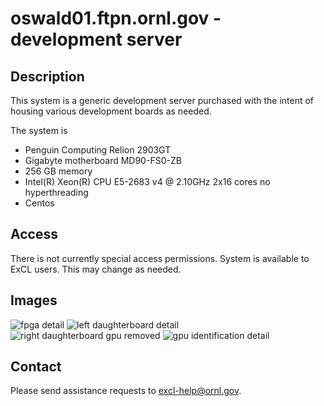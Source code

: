 # oswald01.ftpn.ornl.gov - development server

## Description

This system is a generic development server purchased with the intent of
housing various development boards as needed.

The system is
*  Penguin Computing Relion 2903GT
*  Gigabyte motherboard MD90-FS0-ZB
*  256 GB memory
*  Intel(R) Xeon(R) CPU E5-2683 v4 @ 2.10GHz  2x16 cores no hyperthreading
* Centos

## Access

There is not currently special access permissions.   System is available
to ExCL users.  This may change as needed.

## Images

![fpga detail](https://github.com/RelativePrime/excl-user-docs/raw/master/hosts/images/20190607_154604.jpg "fpga detail")
![left daughterboard detail](https://github.com/RelativePrime/excl-user-docs/raw/master/hosts/images/20190607_154621.jpg "left daughterboard detail")
![right daughterboard gpu removed ](https://github.com/RelativePrime/excl-user-docs/raw/master/hosts/images/20190607_154804.jpg "right daughterboard gpu removed")
![gpu identification detail](https://github.com/RelativePrime/excl-user-docs/raw/master/hosts/images/20190607_153804.jpg "gpu identification detail")


## Contact
Please send assistance requests to excl-help@ornl.gov.
